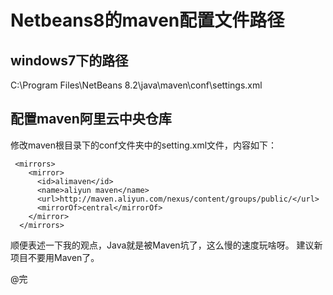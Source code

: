 Netbeans8的maven配置文件路径
========

## windows7下的路径

C:\Program Files\NetBeans 8.2\java\maven\conf\settings.xml


## 配置maven阿里云中央仓库

修改maven根目录下的conf文件夹中的setting.xml文件，内容如下：
```
 <mirrors>
    <mirror>
      <id>alimaven</id>
      <name>aliyun maven</name>
      <url>http://maven.aliyun.com/nexus/content/groups/public/</url>
      <mirrorOf>central</mirrorOf>        
    </mirror>
  </mirrors>
```


顺便表述一下我的观点，Java就是被Maven坑了，这么慢的速度玩啥呀。
建议新项目不要用Maven了。

@完